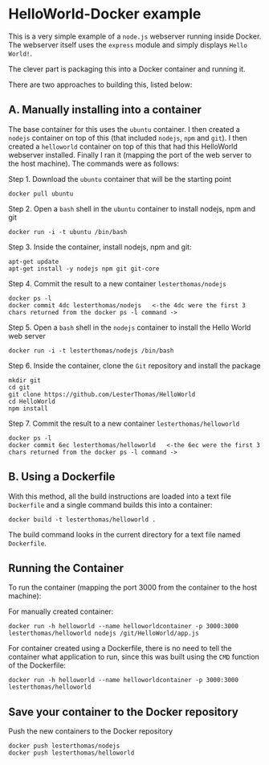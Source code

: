 HelloWorld-Docker example
=========================

This is a very simple example of a `node.js` webserver running inside Docker. The webserver itself uses the `express` module and simply displays `Hello World!`.

The clever part is packaging this into a Docker container and running it.

There are two approaches to building this, listed below:

A. Manually installing into a container
---------------------------------------

The base container for this uses the `ubuntu` container. I then created a `nodejs` container on top of this (that included `nodejs`, `npm` and `git`). I then created a `helloworld` container on top of this that had this HelloWorld webserver installed. Finally I ran it (mapping the port of the web server to the host machine). The commands were as follows:


Step 1. Download the `ubuntu` container that will be the starting point

```
docker pull ubuntu
```


Step 2. Open a `bash` shell in the `ubuntu` container to install nodejs, npm and git

```
docker run -i -t ubuntu /bin/bash
```


Step 3. Inside the container, install nodejs, npm and git:

```
apt-get update
apt-get install -y nodejs npm git git-core
```


Step 4. Commit the result to a new container `lesterthomas/nodejs`

```
docker ps -l
docker commit 4dc lesterthomas/nodejs   <-the 4dc were the first 3 chars returned from the docker ps -l command ->
```


Step 5. Open a `bash` shell in the `nodejs` container to install the Hello World web server

```
docker run -i -t lesterthomas/nodejs /bin/bash
```


Step 6. Inside the container, clone the `Git` repository and install the package

```
mkdir git
cd git
git clone https://github.com/LesterThomas/HelloWorld
cd HelloWorld
npm install
```


Step 7. Commit the result to a new container `lesterthomas/helloworld`

```
docker ps -l
docker commit 6ec lesterthomas/helloworld   <-the 6ec were the first 3 chars returned from the docker ps -l command ->
```


B. Using a Dockerfile
---------------------

With this method, all the build instructions are loaded into a text file `Dockerfile` and a single command builds this into a container:

```
docker build -t lesterthomas/helloworld .
```

The build command looks in the current directory for a text file named `Dockerfile`.


Running the Container
---------------------

To run the container (mapping the port 3000 from the container to the host machine):

For manually created container:
```
docker run -h helloworld --name helloworldcontainer -p 3000:3000 lesterthomas/helloworld nodejs /git/HelloWorld/app.js
```

For container created using a Dockerfile, there is no need to tell the container what application to run, since this was built using the `CMD` function of the Dockerfile:
```
docker run -h helloworld --name helloworldcontainer -p 3000:3000 lesterthomas/helloworld
```


Save your container to the Docker repository
--------------------------------------------

Push the new containers to the Docker repository

```
docker push lesterthomas/nodejs
docker push lesterthomas/helloworld
```
